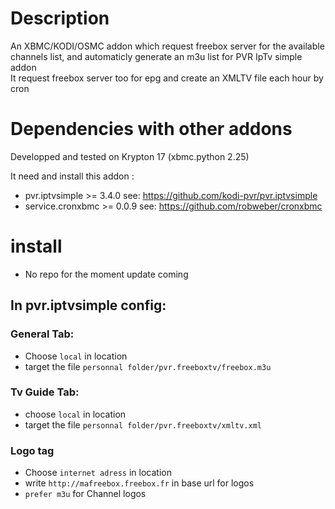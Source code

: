 # Description
An XBMC/KODI/OSMC addon which request freebox server for the available channels list, and automaticly generate an m3u list for PVR IpTv simple addon  
It request freebox server too for epg and create an XMLTV file each hour by cron  

# Dependencies with other addons
Developped and tested on Krypton 17 (xbmc.python 2.25)

It need and install this addon : 
* pvr.iptvsimple >= 3.4.0 see: https://github.com/kodi-pvr/pvr.iptvsimple
* service.cronxbmc >= 0.0.9 see: https://github.com/robweber/cronxbmc

# install 
* No repo for the moment update coming

## In pvr.iptvsimple config: 
### General Tab:
* Choose `local` in location 
* target the file `personnal folder/pvr.freeboxtv/freebox.m3u`
### Tv Guide Tab:
* choose `local` in location
* target the file `personnal folder/pvr.freeboxtv/xmltv.xml`
### Logo tag
* Choose `internet adress` in location
* write `http://mafreebox.freebox.fr` in base url for logos
* `prefer m3u` for Channel logos 
